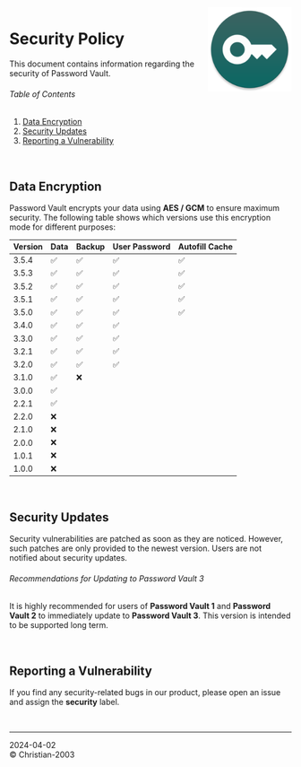 <img src="docs/img/icon.png" height="150" align="right">

# Security Policy
This document contains information regarding the security of Password Vault.

###### Table of Contents
1. [Data Encryption](#data-encryption)
2. [Security Updates](#security-updates)
3. [Reporting a Vulnerability](#reporting-a-vulnerability)

<br/>

## Data Encryption
Password Vault encrypts your data using **AES / GCM** to ensure maximum security. The following table shows which versions use this encryption mode for different purposes:

Version | Data | Backup | User Password | Autofill Cache
--- | --- | --- | --- | ---
3.5.4| :white_check_mark: | :white_check_mark: | :white_check_mark: | :white_check_mark:
3.5.3 | :white_check_mark: | :white_check_mark: | :white_check_mark: | :white_check_mark:
3.5.2 | :white_check_mark: | :white_check_mark: | :white_check_mark: | :white_check_mark:
3.5.1 | :white_check_mark: | :white_check_mark: | :white_check_mark: | :white_check_mark:
3.5.0 | :white_check_mark: | :white_check_mark: | :white_check_mark: | :white_check_mark:
3.4.0 | :white_check_mark: | :white_check_mark: | :white_check_mark: |
3.3.0 | :white_check_mark: | :white_check_mark: | :white_check_mark: |
3.2.1 | :white_check_mark: | :white_check_mark: | :white_check_mark: |
3.2.0 | :white_check_mark: | :white_check_mark: | :white_check_mark: |
3.1.0 | :white_check_mark: | :x: | |
3.0.0 | :white_check_mark: | | |
2.2.1 | :white_check_mark: | | |
2.2.0 | :x: | | |
2.1.0 | :x: | | |
2.0.0 | :x: | | |
1.0.1 | :x: | | |
1.0.0 | :x: | | |

<br/>

## Security Updates
Security vulnerabilities are patched as soon as they are noticed. However, such patches are only provided to the newest version. Users are not notified about security updates.

###### Recommendations for Updating to Password Vault 3
It is highly recommended for users of **Password Vault 1** and **Password Vault 2** to immediately update to **Password Vault 3**. This version is intended to be supported long term.

<br/>

## Reporting a Vulnerability
If you find any security-related bugs in our product, please open an issue and assign the **security** label.

<br/>

***
2024-04-02  
&copy; Christian-2003  
